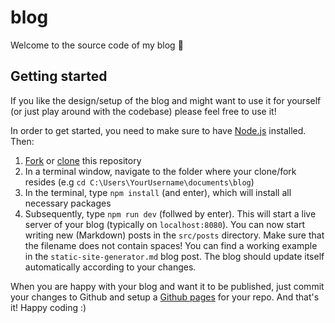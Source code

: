 # blog
Welcome to the source code of my blog 🌷

## Getting started
If you like the design/setup of the blog and might want to use it for yourself (or just play around with the codebase) please feel free to use it!

In order to get started, you need to make sure to have [Node.js](https://nodejs.org/en/) installed. Then:

1) [Fork](https://help.github.com/en/github/getting-started-with-github/fork-a-repo) or [clone](https://help.github.com/en/github/creating-cloning-and-archiving-repositories/cloning-a-repository) this repository
2) In a terminal window, navigate to the folder where your clone/fork resides
(e.g `cd C:\Users\YourUsername\documents\blog`)
3) In the terminal, type `npm install` (and enter), which will install all necessary packages
4) Subsequently, type `npm run dev` (follwed by enter). This will start a live server of your blog (typically on `localhost:8080`). You can now start writing new (Markdown) posts in the `src/posts` directory. Make sure that the filename does not contain spaces! You can find a working example in the `static-site-generator.md` blog post. The blog should update itself automatically according to your changes.

When you are happy with your blog and want it to be published, just commit your changes to Github and setup a [Github pages](https://pages.github.com/) for your repo. And that's it! Happy coding :)


